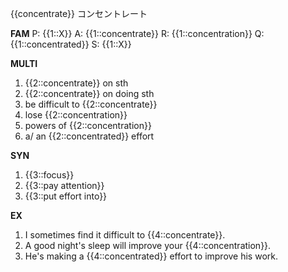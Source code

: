 {{concentrate}}
コンセントレート 


**FAM**
P: {{1::X}}
A: {{1::concentrate}}
R: {{1::concentration}}
Q: {{1::concentrated}}
S: {{1::X}}

**MULTI**
1. {{2::concentrate}} on sth
2. {{2::concentrate}} on doing sth
3. be difficult to {{2::concentrate}}
4. lose {{2::concentration}}
5. powers of {{2::concentration}}
6. a/ an {{2::concentrated}} effort

**SYN**
1. {{3::focus}}
2. {{3::pay attention}}
3. {{3::put effort into}}

**EX**
1. I sometimes find it difficult to {{4::concentrate}}. 
2. A good night's sleep will improve your {{4::concentration}}.
3. He's making a {{4::concentrated}} effort to improve his work.